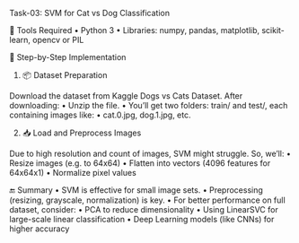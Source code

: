 Task-03: SVM for Cat vs Dog Classification

🧰 Tools Required
	•	Python 3
	•	Libraries: numpy, pandas, matplotlib, scikit-learn, opencv or PIL

🔶 Step-by-Step Implementation

1. 📦 Dataset Preparation

Download the dataset from Kaggle Dogs vs Cats Dataset. After downloading:
	•	Unzip the file.
	•	You’ll get two folders: train/ and test/, each containing images like:
	•	cat.0.jpg, dog.1.jpg, etc.

 2. 📥 Load and Preprocess Images

Due to high resolution and count of images, SVM might struggle. So, we’ll:
	•	Resize images (e.g. to 64x64)
	•	Flatten into vectors (4096 features for 64x64x1)
	•	Normalize pixel values

 🔚 Summary
	•	SVM is effective for small image sets.
	•	Preprocessing (resizing, grayscale, normalization) is key.
	•	For better performance on full dataset, consider:
	•	PCA to reduce dimensionality
	•	Using LinearSVC for large-scale linear classification
	•	Deep Learning models (like CNNs) for higher accuracy
